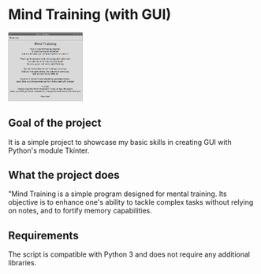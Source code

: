 # Mind Training (with GUI)
<img src="https://github.com/shameless-code/shameless-code/blob/main/images/Mind%20Training%20-%20Main%20Page.png?raw=true" width="30%" height="30%"> 

## Goal of the project
It is a simple project to showcase my basic skills in creating GUI with Python's module Tkinter.
## What the project does
"Mind Training is a simple program designed for mental training. Its objective is to enhance one's ability to tackle complex tasks without relying on notes, and to fortify memory capabilities.
## Requirements
The script is compatible with Python 3 and does not require any additional libraries.
